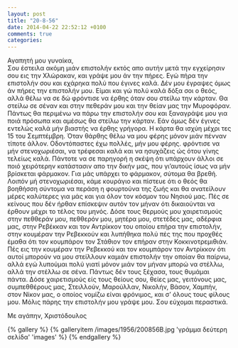 ```yaml
---
layout: post
title: "20-8-56"
date: 2014-04-22 22:52:12 +0100
comments: true
categories: 
---
```


Αγαπητή μου γυναίκα,<br/>
Σου έστειλα ακόμη μιάν επιστολήν εκτός απο αυτήν μετά την εγχείρησιν σου εις την Χλώρακαν, και γράψε μου άν την πήρες. Εγώ πήρα την επιστολήν σου και εχάρηκα πολύ που έγινες καλά. Δέν μου έγραψες όμως άν πήρες την επιστολήν μου. Είμαι και γώ πολύ καλά δόξα σοι ο θεός, αλλά θέλω να σε δώ φρόντισε να έρθης όταν σου στείλω την κάρταν. Θα στείλω σε σέναν και στην πεθεράν μου και την θείαν μας την Μυροφόραν. Πάντως θα περιμένω να πάρω την επιστολήν σου και ξαναγράψε μου για ποιά πρόσωπα και αμέσως θα στείλω την κάρταν. Εάν όμως δέν έγινες εντελώς καλά μήν βιαστής να έρθης γρήγορα. Η κάρτα θα ισχύη μέχρι τες 15 του Σεμπτέμβρη. Όταν θάρθης θέλω να μου φέρης μόνον μιάν πένναν τίποτε άλλον. Οδοντόπαστες έχω πολλές, μήν μου φέρης. φρόντισε να μήν στενοχωριέσαι, να τρέφεσαι καλά και να ησυχάζεις ώς ότου γίνης τελείως καλά. Πάντοτε να σε παρηγορή η σκέψη ότι υπάρχουν άλλοι σε ποιό χειρότερην κατάστασιν απο την δικήν μας, που γι’αυτούς ίσως να μήν βρίσκεται φάρμακον. Για μάς υπάρχει το φάρμακον, σύτομα θα βρεθή. Λοιπόν μή στενοχωριέσαι, κάμε κουράγιο και πίστευε ότι ο θεός θα βοηθήσση σύντομα να περάση η φουρτούνα της ζωής και θα ανατείλουν μέρες καλύτερες για μάς και για όλον τον κόσμον του Νησιού μας.
Πές σε κείνους που δέν ήρθαν επίσκεψιν αυτόν τον μήναν ότι δικαιούνται να έρθουν μέχρι το τέλος του μηνός.
Δόσε τους θερμούς μου χαιρετισμούς στην πεθθεράν μου, πεθθερόν μου, μητέρα μου, στετέδες μας, αδέρφια μας, στην Ρεβέκκαν και τον Αντρίκκον του οποίου επήρα την επιστολήν, στην κουμέραν την Ρεβεκκούν και λυπήθηκα πολύ πές της που προχθές έμαθα ότι τον κουμπάρον τον Στάθιον τον επήραν στην Κοκκινοτρεμιθιάν. Πές εις την κουμέραν την Ρεβεκκού και τον κουμπάρον τον Αντρίκκον ότι αυτοί μπορούν να μου στείλλουν καμιάν επιστολήν την οποίαν θα παίρνω, αλλά εγώ λυπούμαι πολύ γιατί μόνον μιάν τον μήναν μπορώ να στέλλω, αλλά την στέλλω σε σένα. Πάντως δέν τους ξέχασα, τους θυμάμαι πάντα. Δόσε χαιρετισμούς είς τους θείους σου, θείες μας, γειτόνους μας, συμπεθθέρους μας, Στειλλούν, Μαρούλλαν, Νικολήν, Βάσον, Χαμπήν, στον Νίκον μας, ο οποίος νομίζω είναι φρόνιμος, και σ’ όλους τους φίλους μου. Μόλις πάρης την επιστολήν μου γράψε μου. Σου εύχομαι περαστικά.

Με αγάπην, Χριστόδουλος

{% gallery %}
  {% galleryitem /images/1956/200856B.jpg 'γράμμα δεύτερη σελίδα' 'images' %}
{% endgallery %}
